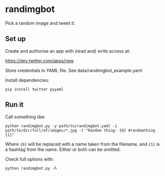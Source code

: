 randimgbot
==========

Pick a random image and tweet it.

Set up
------

Create and authorise an app with (read and) write access at:

https://dev.twitter.com/apps/new

Store credentials in YAML file. See data/randimgbot_example.yaml

Install dependencies:

    pip install twitter pyyaml

Run it
------

Call something like:

    python randimgbot.py -y path/to/randimgbot.yaml -i path/to/dir/full/of/images/*.jpg -t "Random thing: {0} #randomthing {1}"

Where `{0}` will be replaced with a name taken from the filename, and `{1}` is a hashtag from the name. Either or both can be omitted.

Check full options with:

    python randimgbot.py -h

